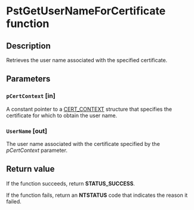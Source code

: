 # PstGetUserNameForCertificate function

## Description

Retrieves the user name associated with the specified certificate.

## Parameters

### `pCertContext` [in]

A constant pointer to a [CERT_CONTEXT](https://learn.microsoft.com/windows/desktop/api/wincrypt/ns-wincrypt-cert_context) structure that specifies the certificate for which to obtain the user name.

### `UserName` [out]

The user name associated with the certificate specified by the *pCertContext* parameter.

## Return value

If the function succeeds, return **STATUS_SUCCESS**.

If the function fails, return an **NTSTATUS** code that indicates the reason it failed.